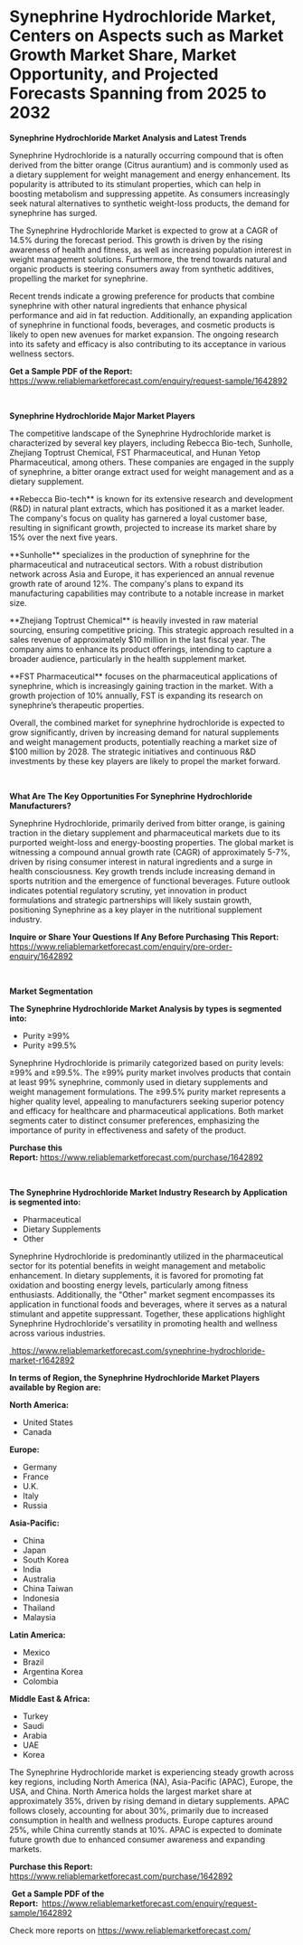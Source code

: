 <p><h1>Synephrine Hydrochloride Market, Centers on Aspects such as Market Growth Market Share, Market Opportunity, and Projected Forecasts Spanning from 2025 to 2032</h1></p><p><strong>Synephrine Hydrochloride Market Analysis and Latest Trends</strong></p>
<p><p>Synephrine Hydrochloride is a naturally occurring compound that is often derived from the bitter orange (Citrus aurantium) and is commonly used as a dietary supplement for weight management and energy enhancement. Its popularity is attributed to its stimulant properties, which can help in boosting metabolism and suppressing appetite. As consumers increasingly seek natural alternatives to synthetic weight-loss products, the demand for synephrine has surged.</p><p>The Synephrine Hydrochloride Market is expected to grow at a CAGR of 14.5% during the forecast period. This growth is driven by the rising awareness of health and fitness, as well as increasing population interest in weight management solutions. Furthermore, the trend towards natural and organic products is steering consumers away from synthetic additives, propelling the market for synephrine. </p><p>Recent trends indicate a growing preference for products that combine synephrine with other natural ingredients that enhance physical performance and aid in fat reduction. Additionally, an expanding application of synephrine in functional foods, beverages, and cosmetic products is likely to open new avenues for market expansion. The ongoing research into its safety and efficacy is also contributing to its acceptance in various wellness sectors.</p></p>
<p><strong>Get a Sample PDF of the Report:&nbsp;</strong> <a href="https://www.reliablemarketforecast.com/enquiry/request-sample/1642892?utm_campaign=2753&utm_medium=2&utm_source=Github&utm_content=ia&utm_term=01042025&utm_id=synephrine-hydrochloride">https://www.reliablemarketforecast.com/enquiry/request-sample/1642892</a></p>
<p>&nbsp;</p>
<p><strong>Synephrine Hydrochloride Major Market Players</strong></p>
<p><p>The competitive landscape of the Synephrine Hydrochloride market is characterized by several key players, including Rebecca Bio-tech, Sunholle, Zhejiang Toptrust Chemical, FST Pharmaceutical, and Hunan Yetop Pharmaceutical, among others. These companies are engaged in the supply of synephrine, a bitter orange extract used for weight management and as a dietary supplement.</p><p>**Rebecca Bio-tech** is known for its extensive research and development (R&D) in natural plant extracts, which has positioned it as a market leader. The company's focus on quality has garnered a loyal customer base, resulting in significant growth, projected to increase its market share by 15% over the next five years. </p><p>**Sunholle** specializes in the production of synephrine for the pharmaceutical and nutraceutical sectors. With a robust distribution network across Asia and Europe, it has experienced an annual revenue growth rate of around 12%. The company's plans to expand its manufacturing capabilities may contribute to a notable increase in market size.</p><p>**Zhejiang Toptrust Chemical** is heavily invested in raw material sourcing, ensuring competitive pricing. This strategic approach resulted in a sales revenue of approximately $10 million in the last fiscal year. The company aims to enhance its product offerings, intending to capture a broader audience, particularly in the health supplement market.</p><p>**FST Pharmaceutical** focuses on the pharmaceutical applications of synephrine, which is increasingly gaining traction in the market. With a growth projection of 10% annually, FST is expanding its research on synephrine’s therapeutic properties.</p><p>Overall, the combined market for synephrine hydrochloride is expected to grow significantly, driven by increasing demand for natural supplements and weight management products, potentially reaching a market size of $100 million by 2028. The strategic initiatives and continuous R&D investments by these key players are likely to propel the market forward.</p></p>
<p>&nbsp;</p>
<p><strong>What Are The Key Opportunities For Synephrine Hydrochloride Manufacturers?</strong></p>
<p><p>Synephrine Hydrochloride, primarily derived from bitter orange, is gaining traction in the dietary supplement and pharmaceutical markets due to its purported weight-loss and energy-boosting properties. The global market is witnessing a compound annual growth rate (CAGR) of approximately 5-7%, driven by rising consumer interest in natural ingredients and a surge in health consciousness. Key growth trends include increasing demand in sports nutrition and the emergence of functional beverages. Future outlook indicates potential regulatory scrutiny, yet innovation in product formulations and strategic partnerships will likely sustain growth, positioning Synephrine as a key player in the nutritional supplement industry.</p></p>
<p><strong>Inquire or Share Your Questions If Any Before Purchasing This Report:</strong> <a href="https://www.reliablemarketforecast.com/enquiry/pre-order-enquiry/1642892?utm_campaign=2753&utm_medium=2&utm_source=Github&utm_content=ia&utm_term=01042025&utm_id=synephrine-hydrochloride">https://www.reliablemarketforecast.com/enquiry/pre-order-enquiry/1642892</a></p>
<p>&nbsp;</p>
<p><strong>Market Segmentation</strong></p>
<p><strong>The Synephrine Hydrochloride Market Analysis by types is segmented into:</strong></p>
<p><ul><li>Purity ≥99%</li><li>Purity ≥99.5%</li></ul></p>
<p><p>Synephrine Hydrochloride is primarily categorized based on purity levels: ≥99% and ≥99.5%. The ≥99% purity market involves products that contain at least 99% synephrine, commonly used in dietary supplements and weight management formulations. The ≥99.5% purity market represents a higher quality level, appealing to manufacturers seeking superior potency and efficacy for healthcare and pharmaceutical applications. Both market segments cater to distinct consumer preferences, emphasizing the importance of purity in effectiveness and safety of the product.</p></p>
<p><strong>Purchase this Report:&nbsp;</strong><a href="https://www.reliablemarketforecast.com/purchase/1642892?utm_campaign=2753&utm_medium=2&utm_source=Github&utm_content=ia&utm_term=01042025&utm_id=synephrine-hydrochloride">https://www.reliablemarketforecast.com/purchase/1642892</a></p>
<p>&nbsp;</p>
<p><strong>The Synephrine Hydrochloride Market Industry Research by Application is segmented into:</strong></p>
<p><ul><li>Pharmaceutical</li><li>Dietary Supplements</li><li>Other</li></ul></p>
<p><p>Synephrine Hydrochloride is predominantly utilized in the pharmaceutical sector for its potential benefits in weight management and metabolic enhancement. In dietary supplements, it is favored for promoting fat oxidation and boosting energy levels, particularly among fitness enthusiasts. Additionally, the "Other" market segment encompasses its application in functional foods and beverages, where it serves as a natural stimulant and appetite suppressant. Together, these applications highlight Synephrine Hydrochloride's versatility in promoting health and wellness across various industries.</p></p>
<p><a href="https://www.reliablemarketforecast.com/synephrine-hydrochloride-market-r1642892?utm_campaign=2753&utm_medium=2&utm_source=Github&utm_content=ia&utm_term=01042025&utm_id=synephrine-hydrochloride">&nbsp;https://www.reliablemarketforecast.com/synephrine-hydrochloride-market-r1642892</a></p>
<p><strong>In terms of Region, the Synephrine Hydrochloride Market Players available by Region are:</strong></p>
<p>
    <p> <strong> North America: </strong>
        <ul>
            <li>United States</li>
            <li>Canada</li>
        </ul>
        </p> 
    <p> <strong> Europe: </strong>
        <ul>
            <li>Germany</li>
            <li>France</li>
            <li>U.K.</li>
            <li>Italy</li>
            <li>Russia</li>
        </ul>
        </p> 
    <p> <strong> Asia-Pacific: </strong>
        <ul>
            <li>China</li>
            <li>Japan</li>
            <li>South Korea</li>
            <li>India</li>
            <li>Australia</li>
            <li>China Taiwan</li>
            <li>Indonesia</li>
            <li>Thailand</li>
            <li>Malaysia</li>
        </ul>
        </p> 
    <p> <strong> Latin America: </strong>
        <ul>
            <li>Mexico</li>
            <li>Brazil</li>
            <li>Argentina Korea</li>
            <li>Colombia</li>
        </ul>
        </p> 
    <p> <strong> Middle East & Africa: </strong>
        <ul>
            <li>Turkey</li>
            <li>Saudi</li>
            <li>Arabia</li>
            <li>UAE</li>
            <li>Korea</li>
        </ul>
    </p>
    </p>
<p><p>The Synephrine Hydrochloride market is experiencing steady growth across key regions, including North America (NA), Asia-Pacific (APAC), Europe, the USA, and China. North America holds the largest market share at approximately 35%, driven by rising demand in dietary supplements. APAC follows closely, accounting for about 30%, primarily due to increased consumption in health and wellness products. Europe captures around 25%, while China currently stands at 10%. APAC is expected to dominate future growth due to enhanced consumer awareness and expanding markets.</p></p>
<p><strong>Purchase this Report: </strong><a href="https://www.reliablemarketforecast.com/purchase/1642892?utm_campaign=2753&utm_medium=2&utm_source=Github&utm_content=ia&utm_term=01042025&utm_id=synephrine-hydrochloride">https://www.reliablemarketforecast.com/purchase/1642892</a></p>
<p>&nbsp;<strong>Get a Sample PDF of the Report:&nbsp;&nbsp;</strong><a href="https://www.reliablemarketforecast.com/enquiry/request-sample/1642892?utm_campaign=2753&utm_medium=2&utm_source=Github&utm_content=ia&utm_term=01042025&utm_id=synephrine-hydrochloride">https://www.reliablemarketforecast.com/enquiry/request-sample/1642892</a></p>
<p><strong></strong></p>
<p>Check more reports on <a href="https://www.reliablemarketforecast.com/?utm_campaign=2753&utm_medium=2&utm_source=Github&utm_content=ia&utm_term=01042025&utm_id=synephrine-hydrochloride">https://www.reliablemarketforecast.com/</a></p>